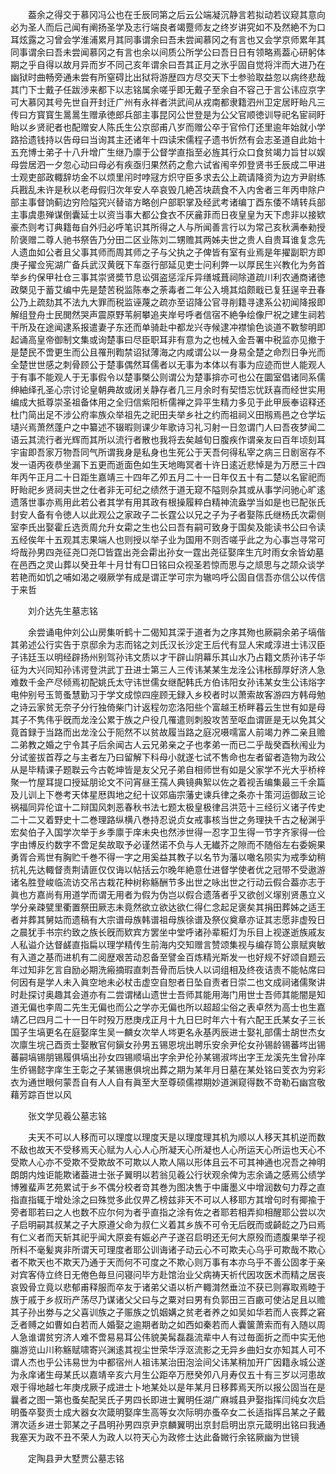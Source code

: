 <!-- { "loadSidebar": true } -->
　　葢余之得交于慕冈冯公也在壬辰同第之后云公端凝沉静言若拟动若议窥其意向必为圣人而后己闻有阐扬圣学及志行端良者竭蹷师友之终岁讲究如不及然絶不为口耳炫露之习曾会学淮浦累月其同事谓余曰吾未尝闻慕冈之有言也又会学京师累年其同事谓余曰吾未尝闻慕冈之有言也余以间质公所学公曰吾日日有领略焉葢心研躬体期之乎自得以故月异而岁不同己亥年谓余曰吾其正月之氷乎固自觉将泮而大进乃在幽狱时曲畅旁通未尝有所窒碍比出狱将游歴四方尽交天下士参验取益忽以病终悲哉其门下士戴子任跋渉来都下以志铭属余嗟乎即无戴子至余自不容己于言公讳应京字可大慕冈其号先世自开封迁广州有永祥者洪武间从戎南都隶籍泗州卫定居盱眙凡三传曰方寳寳生暠暠生赠承徳郎兵部主事昆冈公世登是为公父官顺徳训导祀名宦祠盱眙以乡贤祀者也配赠安人陈氏生公京邸甫八岁而赠公卒于官伶仃还里逾年始就小学路拾遗钱持以告母曰当询其主还诸年十四读宋儒程子遗书忻然有会志圣道自此始十五充博士弟子十八升增广生继乃廪于公督学直指至必旌其行众口食贫竭力旨甘以娱母尝居泗一夕忽心动曰母必有疾亟归果然药之愈六试省闱辛夘登贤书壬辰成二甲进士观吏部政輙辞坊金不以烦里闬时哱冦方炽守臣多求去公上疏请降资为边方尹尉练兵戡乱未许是秋以老母假归次年安人卒哀毁几絶苫块蔬食不入内舍者三年丙申除户部主事督饷蓟边穷险隘究兴替谘方略创户部职掌及经武考诸编丁酉东倭不靖转兵部主事虞患殚谋倒囊延士以资当事大都公食衣不厌麄菲而日夜皇皇为天下虑非以接欵豪杰则考订典籍毎自外归必呼笔识其所得之人与所闻善言行以为常己亥秋满奉勑授阶褒赠二尊人驰书祭告乃分田二区业陈刘二甥赡其两姊夫世之贵人自贵耳谁复念先人遗血如公者且父事其师而周其师之子与父执之子俾皆有室有业焉是年擢副职方即庚子擢佥宪湖广备兵武汉黄旣下车亟行部延见吏士问利弊一以厚民生兴教化为务首举乡约保甲社仓三事其崇贤奬节息讼弭盗惩淫斥异缮城葺祠除道疏川利农通商诸徳政槩见于蓄艾编中先是楚苦税监陈奉之荼毒者二年公入境其焰颇戢已复狂逞辛丑春公乃上疏劾其不法九大罪而税监诬蔑之疏亦至诏降公官寻削籍寻逮系公初闻降报即解组登舟士民閧然哭声震原野苇舸攀追夹岸号呼者信宿不絶争绘像尸祝之建生祠若干所及在途闻逮系报遣妻子东还而单骑赴中都龙兴寺候逮冲襟愉色谈道不斁黎明即起诵高皇帝御制文集或询楚事曰尽臣职耳非有意为之也械入金吾署中税监亦见撤于是楚民不啻更生而公且罹刑鞫禁诏狱薄海之内咸谓公以一身易全楚之命烈日争光而全楚世世感之刺骨顾公于楚事偶然耳儒者以无事为本体以有事为应迹而世人能观人于有事不能观人于无事假令以楚事槩公则谓公为楚事揜亦可也公在圜室倡诸同系儒绅紬绎孔圣心宗讨论皇朝典故或闭关静存者几三月余时有契悟忘忧跃喜而经世实用编成大抵尊崇圣祖备体用之全归信紫阳析儒禅之异平生精力多见于此甲辰奉诏释还杜门简出足不涉公府率族众举祖先之祀田夫举乡社之约而祖祠义田剏焉邑之仓学坛壝兴焉萧然蓬户之中纂述不辍暇则课少年歌诗习礼习射一日忽谓门人曰吾夜梦闻二语云其流行者光辉而其所以流行者散也我将去矣越旬日腹疾作谓亲友曰百年顷刻耳宇宙即吾家万物吾同气所谓我身是私身也生死公于天吾何得私宰之病三日剧宻存不发一语丙夜恭坐漏下五更而逝面色如生天地晦冥者十许日逺近悲悼是为万厯三十四年丙午正月二十日距生嘉靖三十四年乙夘五月二十一日年仅五十有二楚以名宦祀而盱眙祀乡贤祠夫世之仕者非无可纪之绩然于道无窥不隘则杂其或从事学问驰心旷逺遗落世事亦焉用此若公者其学有用其政有根操履粹白精神流盎学当如是也已配张氏封安人备有令徳人以此观公之家政子二长霆公以兄之子为子者娶陈氏继杨氏次霦侧室李氏出娶霍丘选贡周允升女霦之生也公曰吾有嗣可致身于国矣及能读书公曰令读五经俟年十五观其志果端人也则授以举子业为国用不则否嗟乎此之为心事岂寻常可埒哉孙男四尧征尧□尧□皆霆出尧会霦出孙女一霆出尧征娶庠生亢时雨女余皆幼墓在邑西之灵山葬以癸丑年十月廿有□日铭曰众视圣若惊而思与之颃思与之颉众谈学若艳而如饥之哺如渴之啜厥学有成是谓正学可宗为辙呜呼公固自信吾亦信公以传信于来哲

　　刘介达先生墓志铭

　　余尝诵电仲刘公山房集听鹤十二偈知其深于道者为之序其歾也厥嗣余弟子塙偕其弟述公行实告于京邸余为志而铭之刘氏汉长沙定王后代有显人宋咸淳进士讳汉臣子讳廷玉以明经辟扬州别驾孙讳文质以才干辟山阴幕乐其山水乃占籍文质孙讳子华征为大兴同知孙讳谔登洪武丁丑进士第三人三传讳某某生龙洤公讳枨醇厚好济人急难数千金产尽倾焉初配姚氏太守讳世儒女继配韩氏方伯讳阳女孙讳某女生公讳焀字电仲别号玉笥蚤慧勤习于学文成惊四座顾无録入乡校者时以萧索故客游四方韩母勉之诗云家贫无奈子分行独倚柴门计返程勿恋洛阳些个富越王桥畔暮云生世有如是母其子不隽伟乎旣而龙洤公累于族之户役几罹遣则刺股攻苦至呕血谓匪是无以免其父竟首録于当路而出龙洤公于阨然不以贫故履当路之庭况嗫嚅富人前竭力养二亲且赡二弟教之婚之宁令其子后余闻古人云兄弟亲之子也孝弟一而已二乎哉癸酉秋闱业为分试鉴拔首荐之与主者左乃曰留解下科母小就遂七试不售命也左者留者造物为政公从是毕精课子题聫云今古乾坤皆是友父兄子弟自相师世有如是父家学不光大乎桥梓聚一竹屋耳提口授延朋论文不问宵昼王孺人典镜典絮以佐之着视舌编集最三千余篇及儿训上下巻考天体星厯舆地之纪十议郊庙宗藩史谏兵律之条亦十策河运御敌三论祸福同异伦谊十二辩国风刺恶春秋书法七题太极皇极律吕洪范十三经衍义诸子传史二十二又着野史十二巻理路纵横八巻持忍说贞女戒事核当世之务理抉千古之秘渊乎宏矣伯子入国学次举于乡季廪于庠未央也然渉世得一忍字卫生得一节字齐家得一俭字由博反约数字不啻足矣故取予必谨然诺不负与人无纎芥之隙而不随俗左右委婉果勇胥合焉世有胸贮千巻不得一字之用奚益其教子以名节为藩以噉名陨实为戒季幼稍抗礼先达輙督责荆请匪仅仅诲以帖括云尔晚年絶意仕进督学使者优之冠带不受遨游诸名胜登峻临流访交吊古栽花种树称觞酬节多出世之咏出世之行动云假合葢亦志于眞也方嘉尚有用道学而谓无用者为假为伪岂以假合遗落者乎又欲创义塜别贤愚立义学分亲疎甓里衢置祭田厥志未竟然欲立欲达欲仁得仁念起足褒矣其捐田葬姊之适王者并葬其舅姑而遗稿有大宗谱母族韩谱祖母族徐谱及祭仪奠章亦证其志愿非虚殁日之晨犹手书宗约致之族长旣而欵宾方罢坐中堂呼诸孙辈糚灯为乐目上视遂逝族戚友人私谥介达督鹾直指扁以理学精传生前海内交知赠言赞颂集视与编存笥公禀赋爽敏有入道之基而进机有二阅歴艰苦动忍备至譬金百炼精光斯发一也好规不好颂自题云年过知非乞言自励必期洗瘢摘瑕直刺吾骨而后快人以词组相及终夜诘责不能帖席曰何因有是学人未入眞空地未必杖击虚空自恕者日坠自责者日崇二也文成祠诸儒聚讲时赴探讨奥趣其会道亦有二尝谓槠山遗世士吾师其能用海门用世士吾师其能闇是知道无偏也李周二先生无偏也而公之学亦无偏也所以超超尘俗之表卓然为高士也生嘉靖乙巳四月二十一日午时殁万厯庚戌正月十九日巳时年六十有六配王氏某女子三长国子生塙更名在庭娶庠生吴一麟女次举人埁更名永基丙辰进士娶礼部儒士胡世杰女次廪生垸己酉贡士娶散官何鎭女孙男五锡恩垸出聘乐安余尹伦女孙锡龄锡蕃埁出锡蕃嗣塙锡朋锡履俱塙出孙女四锡顺塙出字余尹伦孙某锡淑埁出字王龙溪先生曾孙庠生侨锡懿字庠生王彰之子某锡惠俱垸出葬之期为某年月日墓在某处铭曰芰衣为穷彩衣为通世眼何蒙吾自有人人自有眞至大至尊硕儒襟期妙道渊窥得数不竒勒石幽宫敬藉芳踪百世以风

　　张文学见羲公墓志铭

　　夫天不可以人移而可以理度以理度天是以理度理其机为顺以人移天其机逆而数不敌也故天不受移焉天心赋为人心人心所凝天心所凝也人心所运天心所运也天心不受欺人心亦不受欺不受欺故不可欺以人欺人隔以形体且云不可其神通也况吾之神明朗朗内烛讵能欺诸葢进士张子翼明以若翁见羲公行状观余俾为志余诵之感焉公绩学博雅蜚声艺苑累试于乡不偶分校者竒其巻为图决售于中庸墨义中增润数句力荐之直指直指辄于增处涂之曰殊觉多此仅畀乙榜兹非天不可以人移耶方其增句时有揶揄于旁者耶若曰之人也数不应尔何为者乎直指之涂有佐之者耶若相弄抑相醒耶公尝以次子启明嗣其叔某之子大原遵父命为叔仁义着其乡族不可令无后旣而或齮龁之乃曰焉有仁义者而天斩其祀乎闻大原妾有娠必产子遂召启明还无何大原殁而遗腹果举子视所料不毫髪爽非所谓天可理度者耶公训诲诸子动云心不可欺夫心乌乎可欺哉不欺心者不欺天也不欺天乃通于天而何不可度之不欺心则万事有本亦乌乎不善公固孝于亲对宾客侍立终日无倦色毎旦问寝问毕方赴馆治业父病祷天祈代因攻医术而精之居丧哀毁骨立竟以悲郁甫释服而卒友于诸弟父语以析产輙潸然垂泣不获已则寡取焉睦于族于戚于乡叔珩产荡尽乃谋诸父父曰与之粟对曰男有负郭田三百畞可使沾足且以赡其子孙出劵与之父喜训族之子赈族之饥姻媾之贫老者养之如吴如华若而人丧葬之窘乏者赙之如曹如白若而人婚娶之逾期者助之如西如秦若而人囊箧萧索而有入随以周人急谁谓贫穷济人难不啻易易耳公伟貌美髯磊磊流辈中人有过毎面折之而中实无他膓游览山川称觞赋啸寄兴渊逺其视尘世荣华浮沤流影之无异乡曲妇女亦知其人可不谓人杰也乎公讳易世为中都宿州人祖讳某治田泡浍间父讳某稍加开广因籍永城公遂为永庠诸生母某氏以嘉靖辛亥六月生公距卒万厯癸夘八月寿仅五十有三岁以河患故艰于得地越七年庚戌厥子成进士卜地某处以是年某月日移葬焉天所以报公固当在是曩者之图一第也蚤矣配吴氏子男四长即进士翼明任湖广麻城县尹娶指挥闫纯女次启明蚤卒娶贡士成大器女次箴明娶庠生高等女次际明亦蚤卒女二长适指挥吕某之子戴渭次适乡进士郭某之子昌明孙男四京尹京麟翼明出京封启明出京元箴明出铭曰我通我塞天为政不丑不荣人为政人以符天心为政修士达此备媺行余铭厥幽为世镜

　　定陶县尹大墅贾公墓志铭

